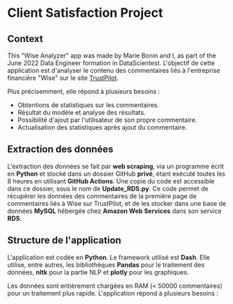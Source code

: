 # Client Satisfaction Project

## Context

This "Wise Analyzer" app was made by Marie Bonin and I, as part of the June 2022 Data Engineer formation in DataScientest. L'objectif de cette application est d'analyser le contenu des commentaires liés à l'entreprise financière "Wise" sur le site [TrustPilot](https://www.trustpilot.com/review/wise.com).

Plus précisemment, elle répond à plusieurs besoins :
- Obtentions de statistiques sur les commentaires.
- Résultat du modèle et analyse des résultats.
- Possibilité d'ajout par l'utilisateur de son propre commentaire.
- Actualisation des statistiques après ajout du commentaire.

## Extraction des données

L'extraction des données se fait par <B>web scraping</B>, via un programme écrit en <B>Python</B> et stocké dans un dossier GitHub <B>privé</B>, étant exécuté toutes les 8 heures en utilisant <B>GitHub Actions</B>. Une copie du code est accessible dans ce dossier, sous le nom de <B>Update_RDS.py</B>. Ce code permet de récupérer les données des commentaires de la première page de commentaires liés à Wise sur TrustPilot, et de les stocker dans une base de données <B>MySQL</B> hébergée chez <B>Amazon Web Services</B> dans son service <B>RDS</B>.

## Structure de l'application

L'application est codée en <B>Python</B>. Le framework utilisé est <B>Dash</B>. Elle utilise, entre autres, les bibliothèques <B>Pandas</B> pour le traitement des données, <B>nltk</B> pour la partie NLP et <B>plotly</B> pour les graphiques.

Les données sont entièrement chargées en RAM (< 50000 commentaires) pour un traitement plus rapide. L'application répond à plusieurs besoins :





